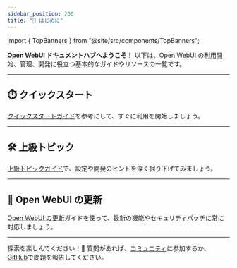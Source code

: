 ```yaml
---
sidebar_position: 200
title: "🚀 はじめに"
---
```



import { TopBanners } from "@site/src/components/TopBanners";


<TopBanners />


**Open WebUI ドキュメントハブへようこそ！** 以下は、Open WebUI の利用開始、管理、開発に役立つ基本的なガイドやリソースの一覧です。

---

## ⏱️ クイックスタート  

[クイックスタートガイド](/getting-started/quick-start)を参考にして、すぐに利用を開始しましょう。

---

## 🛠️ 上級トピック  

[上級トピックガイド](/getting-started/advanced-topics)で、設定や開発のヒントを深く掘り下げてみましょう。

---

## 🔄 Open WebUI の更新

[Open WebUI の更新](./updating)ガイドを使って、最新の機能やセキュリティパッチに常に対応しましょう。

---

探索を楽しんでください！🎉 質問があれば、[コミュニティ](https://discord.gg/5rJgQTnV4s)に参加するか、[GitHub](https://github.com/open-webui/open-webui)で問題を報告してください。
